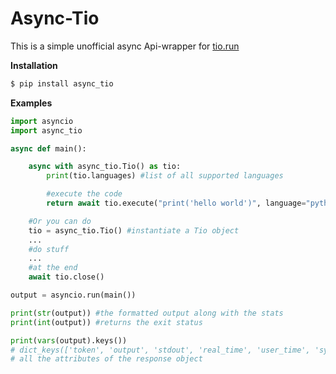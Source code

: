 # Async-Tio
This is a simple unofficial async Api-wrapper for [tio.run](https://tio.run/#)

**Installation**
```bash
$ pip install async_tio
```

**Examples**
```py
import asyncio
import async_tio

async def main():

    async with async_tio.Tio() as tio:
        print(tio.languages) #list of all supported languages

        #execute the code
        return await tio.execute("print('hello world')", language="python3")

    #Or you can do
    tio = async_tio.Tio() #instantiate a Tio object
    ...
    #do stuff
    ...
    #at the end
    await tio.close()

output = asyncio.run(main())

print(str(output)) #the formatted output along with the stats
print(int(output)) #returns the exit status

print(vars(output).keys())
# dict_keys(['token', 'output', 'stdout', 'real_time', 'user_time', 'sys_time', 'cpu_usage', 'exit_status'])
# all the attributes of the response object
```
